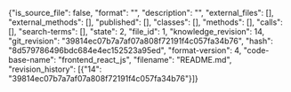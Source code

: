 {"is_source_file": false, "format": "", "description": "", "external_files": [], "external_methods": [], "published": [], "classes": [], "methods": [], "calls": [], "search-terms": [], "state": 2, "file_id": 1, "knowledge_revision": 14, "git_revision": "39814ec07b7a7af07a808f72191f4c057fa34b76", "hash": "8d579786496bdc684e4ec152523a95ed", "format-version": 4, "code-base-name": "frontend_react_js", "filename": "README.md", "revision_history": [{"14": "39814ec07b7a7af07a808f72191f4c057fa34b76"}]}